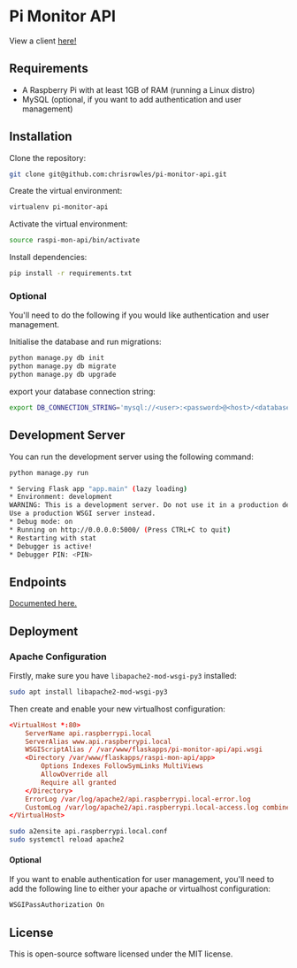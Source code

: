# Pi Monitor API

View a client [here!](https://sysmon.ddns.net)

## Requirements

- A Raspberry Pi with at least 1GB of RAM (running a Linux distro)
- MySQL (optional, if you want to add authentication and user management)

## Installation

Clone the repository:
```sh
git clone git@github.com:chrisrowles/pi-monitor-api.git
```

Create the virtual environment:
```sh
virtualenv pi-monitor-api
```

Activate the virtual environment:
```sh
source raspi-mon-api/bin/activate
```

Install dependencies:
```sh
pip install -r requirements.txt
```

### Optional

You'll need to do the following if you would like authentication and user management.

Initialise the database and run migrations:
```sh
python manage.py db init
python manage.py db migrate
python manage.py db upgrade
```

export your database connection string:
```sh
export DB_CONNECTION_STRING='mysql://<user>:<password>@<host>/<database>
```

## Development Server

You can run the development server using the following command:

```sh
python manage.py run

* Serving Flask app "app.main" (lazy loading)
* Environment: development
WARNING: This is a development server. Do not use it in a production deployment.
Use a production WSGI server instead.
* Debug mode: on
* Running on http://0.0.0.0:5000/ (Press CTRL+C to quit)
* Restarting with stat
* Debugger is active!
* Debugger PIN: <PIN>
```

## Endpoints

[Documented here.](https://sysapi.ddns.net)

## Deployment

### Apache Configuration
Firstly, make sure you have `libapache2-mod-wsgi-py3` installed:

```sh
sudo apt install libapache2-mod-wsgi-py3
```

Then create and enable your new virtualhost configuration:

```conf
<VirtualHost *:80>
    ServerName api.raspberrypi.local
    ServerAlias www.api.raspberrypi.local
    WSGIScriptAlias / /var/www/flaskapps/pi-monitor-api/api.wsgi
    <Directory /var/www/flaskapps/raspi-mon-api/app>
        Options Indexes FollowSymLinks MultiViews
        AllowOverride all
        Require all granted
    </Directory>
    ErrorLog /var/log/apache2/api.raspberrypi.local-error.log
    CustomLog /var/log/apache2/api.raspberrypi.local-access.log combined
</VirtualHost>
```

```sh
sudo a2ensite api.raspberrypi.local.conf
sudo systemctl reload apache2
```

#### Optional

If you want to enable authentication for user management, you'll need to add the following line to either your apache or virtualhost configuration:

```sh
WSGIPassAuthorization On
```

## License

This is open-source software licensed under the MIT license.
